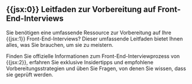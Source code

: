 ## {{jsx:0}} Leitfaden zur Vorbereitung auf Front-End-Interviews

Sie benötigen eine umfassende Ressource zur Vorbereitung auf Ihre {{jsx:1}} Front-End-Interviews? Dieser umfassende Leitfaden bietet Ihnen alles, was Sie brauchen, um sie zu meistern.

Finden Sie offizielle Informationen zum Front-End-Interviewprozess von {{jsx:2}}, erfahren Sie exklusive Insidertipps und empfohlene Vorbereitungsstrategien und üben Sie Fragen, von denen Sie wissen, dass sie geprüft werden.

